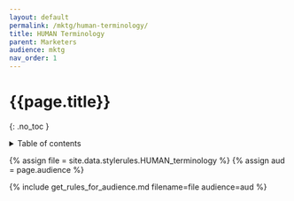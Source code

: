 ```yaml
---
layout: default
permalink: /mktg/human-terminology/
title: HUMAN Terminology
parent: Marketers
audience: mktg
nav_order: 1
---
```

# {{page.title}} 
{: .no_toc }
<details markdown="block">
  <summary>
    Table of contents
  </summary>
  {: .text-delta }
- TOC
{:toc}
</details>

{% assign file = site.data.stylerules.HUMAN_terminology %}
{% assign aud = page.audience %}

{% include get_rules_for_audience.md filename=file audience=aud %}